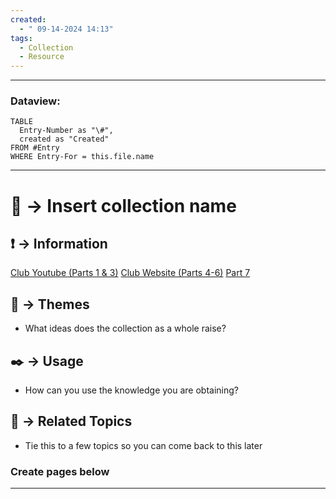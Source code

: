 ```yaml
---
created:
  - " 09-14-2024 14:13"
tags:
  - Collection
  - Resource
---
```


---
### Dataview:
```dataview
TABLE
  Entry-Number as "\#",
  created as "Created"
FROM #Entry
WHERE Entry-For = this.file.name
```
---


# 📗 -> Insert collection name
## ❗ ->  Information
[Club Youtube (Parts 1 & 3)](https://www.youtube.com/@daviscybersec/videos)
[Club Website (Parts 4-6)](https://daviscybersec.org/resources/)
[Part 7](https://zhenkai.dev/PT-0x07-Active-Directory-Exploitation-and-Mitigation)

## 📌 -> Themes
- What ideas does the collection as a whole raise?

## ✒️ -> Usage
- How can you use the knowledge you are obtaining?

## 🔗 -> Related Topics
- Tie this to a few topics so you can come back to this later



### Create pages below
---
